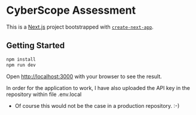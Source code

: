 # CyberScope Assessment

This is a [Next.js](https://nextjs.org/) project bootstrapped with [`create-next-app`](https://github.com/vercel/next.js/tree/canary/packages/create-next-app).

## Getting Started

```bash
npm install
npm run dev
```

Open [http://localhost:3000](http://localhost:3000) with your browser to see the result.

In order for the application to work, I have also uploaded the API key in the repository within file .env.local

- Of course this would not be the case in a production repository. :-)
